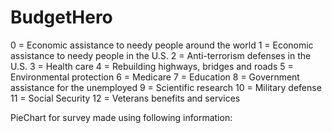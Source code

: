 # BudgetHero

0 = Economic assistance to needy people around the world
1 = Economic assistance to needy people in the U.S.
2 = Anti-terrorism defenses in the U.S.
3 = Health care 
4 = Rebuilding highways, bridges and roads
5 = Environmental protection
6 = Medicare
7 = Education
8 = Government assistance for the unemployed
9 = Scientific research
10 = Military defense
11 = Social Security
12 = Veterans benefits and services


PieChart for survey made using following information:




   
    

